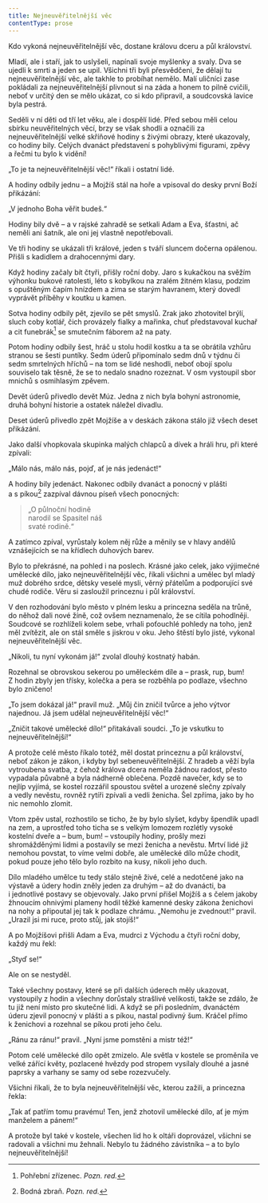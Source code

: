 ```yaml
---
title: Nejneuvěřitelnější věc
contentType: prose
---
```


  

Kdo vykoná nejneuvěřitelnější věc, dostane královu dceru a půl království.

Mladí, ale i staří, jak to uslyšeli, napínali svoje myšlenky a svaly. Dva se ujedli k smrti a jeden se upil. Všichni tři byli přesvědčeni, že dělají tu nejneuvěřitelnější věc, ale takhle to probíhat nemělo. Malí uličníci zase pokládali za nejneuvěřitelnější plivnout si na záda a honem to pilně cvičili, neboť v určitý den se mělo ukázat, co si kdo připravil, a soudcovská lavice byla pestrá.

Seděli v ní děti od tří let věku, ale i dospělí lidé. Před sebou měli celou sbírku neuvěřitelných věcí, brzy se však shodli a označili za nejneuvěřitelnější velké skříňové hodiny s živými obrazy, které ukazovaly, co hodiny bily. Celých dvanáct představení s pohyblivými figurami, zpěvy a řečmi tu bylo k vidění!

„To je ta nejneuvěřitelnější věc!“ říkali i ostatní lidé.

A hodiny odbily jednu – a Mojžíš stál na hoře a vpisoval do desky první Boží přikázání:

„V jednoho Boha věřit budeš.“

Hodiny bily dvě – a v rajské zahradě se setkali Adam a Eva, šťastni, ač neměli ani šatník, ale oni jej vlastně nepotřebovali.

Ve tři hodiny se ukázali tři králové, jeden s tváří sluncem dočerna opálenou. Přišli s kadidlem a drahocennými dary.

Když hodiny začaly bít čtyři, přišly roční doby. Jaro s kukačkou na svěžím výhonku bukové ratolesti, léto s kobylkou na zralém žitném klasu, podzim s opuštěným čapím hnízdem a zima se starým havranem, který dovedl vyprávět příběhy v koutku u kamen.

Sotva hodiny odbily pět, zjevilo se pět smyslů. Zrak jako zhotovitel brýlí, sluch coby kotlář, čich provázely fialky a mařinka, chuť představoval kuchař a cit funebrák[^20] se smutečním fáborem až na paty.

Potom hodiny odbily šest, hráč u stolu hodil kostku a ta se obrátila vzhůru stranou se šesti puntíky. Sedm úderů připomínalo sedm dnů v týdnu či sedm smrtelných hříchů – na tom se lidé neshodli, neboť obojí spolu souviselo tak těsně, že se to nedalo snadno rozeznat. V osm vystoupil sbor mnichů s osmihlasým zpěvem.

Devět úderů přivedlo devět Múz. Jedna z nich byla bohyní astronomie, druhá bohyní historie a ostatek náležel divadlu.

Deset úderů přivedlo zpět Mojžíše a v deskách zákona stálo již všech deset přikázání.

Jako další vhopkovala skupinka malých chlapců a dívek a hráli hru, při které zpívali:

„Málo nás, málo nás, pojď, ať je nás jedenáct!“

A hodiny bily jedenáct. Nakonec odbily dvanáct a ponocný v plášti a s píkou[^21] zazpíval dávnou píseň všech ponocných:

> „O půlnoční hodině  
> narodil se Spasitel náš  
> svaté rodině.“

A zatímco zpíval, vyrůstaly kolem něj růže a měnily se v hlavy andělů vznášejících se na křídlech duhových barev.

Bylo to překrásné, na pohled i na poslech. Krásné jako celek, jako výjimečné umělecké dílo, jako nejneuvěřitelnější věc, říkali všichni a umělec byl mladý muž dobrého srdce, dětsky veselé mysli, věrný přátelům a podporující své chudé rodiče. Věru si zasloužil princeznu i půl království.

V den rozhodování bylo město v plném lesku a princezna seděla na trůně, do něhož dali nové žíně, což ovšem neznamenalo, že se cítila pohodlněji. Soudcové se rozhlíželi kolem sebe, vrhali poťouchlé pohledy na toho, jenž měl zvítězit, ale on stál směle s jiskrou v oku. Jeho štěstí bylo jisté, vykonal nejneuvěřitelnější věc.

„Nikoli, tu nyní vykonám já!“ zvolal dlouhý kostnatý habán.

Rozehnal se obrovskou sekerou po uměleckém díle a – prask, rup, bum! Z hodin zbyly jen třísky, kolečka a pera se rozběhla po podlaze, všechno bylo zničeno!

„To jsem dokázal já!“ pravil muž. „Můj čin zničil tvůrce a jeho výtvor najednou. Já jsem udělal nejneuvěřitelnější věc!“

„Zničit takové umělecké dílo!“ přitakávali soudci. „To je vskutku to nejneuvěřitelnější!“

A protože celé město říkalo totéž, měl dostat princeznu a půl království, neboť zákon je zákon, i kdyby byl sebeneuvěřitelnější. Z hradeb a věží byla vytroubena svatba, z čehož králova dcera neměla žádnou radost, přesto vypadala půvabně a byla nádherně oblečena. Pozdě navečer, kdy se to nejlíp vyjímá, se kostel rozzářil spoustou světel a urozené slečny zpívaly a vedly nevěstu, rovněž rytíři zpívali a vedli ženicha. Šel zpříma, jako by ho nic nemohlo zlomit.

Vtom zpěv ustal, rozhostilo se ticho, že by bylo slyšet, kdyby špendlík upadl na zem, a uprostřed toho ticha se s velkým lomozem rozlétly vysoké kostelní dveře a – bum, bum! – vstoupily hodiny, prošly mezi shromážděnými lidmi a postavily se mezi ženicha a nevěstu. Mrtví lidé již nemohou povstat, to víme velmi dobře, ale umělecké dílo může chodit, pokud pouze jeho tělo bylo rozbito na kusy, nikoli jeho duch.

Dílo mladého umělce tu tedy stálo stejně živé, celé a nedotčené jako na výstavě a údery hodin zněly jeden za druhým – až do dvanácti, ba i jednotlivé postavy se objevovaly. Jako první přišel Mojžíš a s čelem jakoby žhnoucím ohnivými plameny hodil těžké kamenné desky zákona ženichovi na nohy a připoutal jej tak k podlaze chrámu. „Nemohu je zvednout!“ pravil. „Urazil jsi mi ruce, proto stůj, jak stojíš!“

A po Mojžíšovi přišli Adam a Eva, mudrci z Východu a čtyři roční doby, každý mu řekl:

„Styď se!“

Ale on se nestyděl.

Také všechny postavy, které se při dalších úderech měly ukazovat, vystoupily z hodin a všechny dorůstaly strašlivé velikosti, takže se zdálo, že tu již není místo pro skutečné lidi. A když se při posledním, dvanáctém úderu zjevil ponocný v plášti a s píkou, nastal podivný šum. Kráčel přímo k ženichovi a rozehnal se píkou proti jeho čelu.

„Ránu za ránu!“ pravil. „Nyní jsme pomstěni a mistr též!“

Potom celé umělecké dílo opět zmizelo. Ale světla v kostele se proměnila ve velké zářící květy, pozlacené hvězdy pod stropem vysílaly dlouhé a jasné paprsky a varhany se samy od sebe rozezvučely.

Všichni říkali, že to byla nejneuvěřitelnější věc, kterou zažili, a princezna řekla:

„Tak ať patřím tomu pravému! Ten, jenž zhotovil umělecké dílo, ať je mým manželem a pánem!“

A protože byl také v kostele, všechen lid ho k oltáři doprovázel, všichni se radovali a všichni mu žehnali. Nebylo tu žádného závistníka – a to bylo nejneuvěřitelnější!

[^20]: Pohřební zřízenec. _Pozn. red._

[^21]: Bodná zbraň. _Pozn. red._
